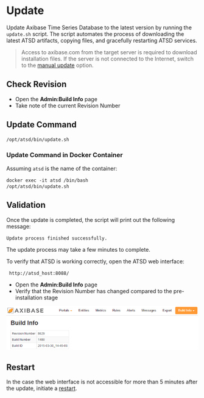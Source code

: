 # Update


Update Axibase Time Series Database to the latest version by running the `update.sh` script. 
The script automates the process of downloading the latest ATSD artifacts, 
copying files, and gracefully restarting ATSD services.

> Access to axibase.com from the target server is required to download installation files. If the server is not connected to the Internet, switch to the [manual update](update-manual.md) option.

## Check Revision

* Open the **Admin:Build Info** page
* Take note of the current Revision Number

## Update Command

```sh
/opt/atsd/bin/update.sh
```

### Update Command in Docker Container

Assuming `atsd` is the name of the container:

```
docker exec -it atsd /bin/bash
/opt/atsd/bin/update.sh
```

## Validation

Once the update is completed, the script will print out the following message:

```
Update process finished successfully.
```

The update process may take a few minutes to complete.

To verify that ATSD is working correctly, open the ATSD web interface:

```sh
 http://atsd_host:8088/
```

* Open the **Admin:Build Info** page
* Verify that the Revision Number has changed compared to the pre-installation stage

![](images/ATSD_build_info.png "ATSD_build_info")

## Restart

In the case the web interface is not accessible for more than 5 minutes after the update, initiate a [restart](restarting.md).
